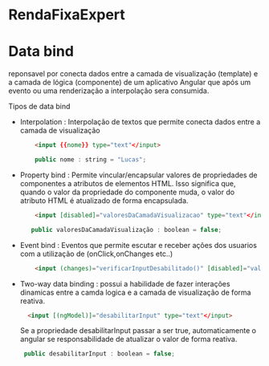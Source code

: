 # RendaFixaExpert

# Data bind
reponsavel por conecta dados entre a camada de visualização (template) 
e a camada de lógica (componente) de um aplicativo Angular que após um evento ou uma renderização a interpolação sera consumida. 
  
  Tipos de data bind
  
  - Interpolation : Interpolação de textos que permite conecta dados entre a camada de visualização
    ```html
        <input {{nome}} type="text"</input>
    ```

    ```javascript
        public nome : string = "Lucas";
    ```
 
- Property bind : Permite vincular/encapsular valores de propriedades de componentes a atributos de elementos HTML. Isso significa que, quando o valor da propriedade do componente muda, o valor do atributo HTML é atualizado de forma encapsulada. 
  
    ```html
        <input [disabled]="valoresDaCamadaVisualizacao" type="text"</input>
    ```

    ```javascript
       public valoresDaCamadaVisualização : boolean = false;
    ```
 
 - Event bind : Eventos que permite escutar e receber ações dos usuarios com a utilização de (onClick,onChanges etc..)
    ```html
        <input (changes)="verificarInputDesabilitado()" [disabled]="valoresDaCamadaVisualizacao" type="text"</input>
    ```
 
- Two-way data binding : possui a habilidade de fazer interações dinamicas entre a camda logica e a camada de visualização de forma reativa.
  
  ```html
    <input [(ngModel)]="desabilitarInput" type="text"</input>
  ```
  
  Se a propriedade desabilitarInput passar a ser true, automaticamente o angular se responsabilidade de atualizar o valor de forma reativa.
    ```javascript
     public desabilitarInput : boolean = false;
  ```
  
